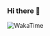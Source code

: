 ### Hi there 👋
<img alt="WakaTime" src="https://github-readme-stats.vercel.app/api/wakatime?username=bludotbat"/>

